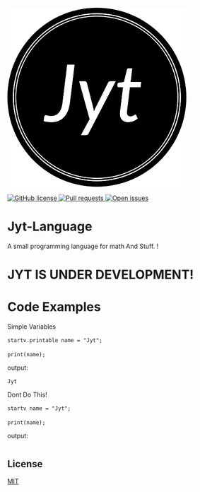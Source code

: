 ![alt text](https://github.com/1Chip1/Jyt-Language/blob/main/logo.png?raw=true)

<a href="https://github.com/1Chip1/Jyt-Language/blob/master/LICENSE">
    <img alt="GitHub license" src="https://img.shields.io/github/license/1Chip1/Jyt-Language">
</a>
<a href="https://github.com/1Chip1/Jyt-Language/issues">
    <img alt="Pull requests" src="https://shields.io/github/issues-pr/1Chip1/Jyt-Language">
</a>
<a href="https://github.com/1Chip1/Jyt-Language/issues">
    <img alt="Open issues" src="https://shields.io/github/issues/1Chip1/Jyt-Language">
</a>

# Jyt-Language
A small programming language for math And Stuff.
!
# JYT IS UNDER DEVELOPMENT!

# Code Examples
Simple Variables
```
startv.printable name = "Jyt";

print(name);
```
output:
```
Jyt
```


Dont Do This!
```
startv name = "Jyt";

print(name);
```
output:
```
```

## License
[MIT](https://choosealicense.com/licenses/mit/)

